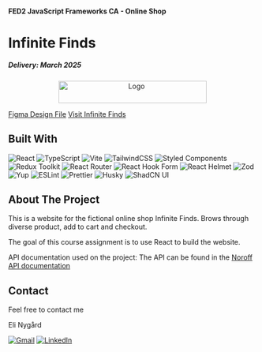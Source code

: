 <a name="readme-top"></a>

#### FED2 JavaScript Frameworks CA - Online Shop

# Infinite Finds

##### Delivery: March 2025


<div align="center">

 <a href="https://infinitefinds.netlify.app/">
    <img src="./src/assets/logo-light.svg" alt="Logo" width="300" height="45">
  </a>
  
</div>

[Figma Design File](https://www.figma.com/design/YbtSJJbgrvVB3hfBbkhTpP/eCom?node-id=0-1&t=wuaRkZiOe5iHs9un-1) 
[Visit Infinite Finds](https://infinitefinds.netlify.app/)


## Built With

![React](https://img.shields.io/badge/%20React-20232a.svg?style=for-the-badge&logo=react&logoColor=61DAFB)
![TypeScript](https://img.shields.io/badge/%20TypeScript-3178C6.svg?style=for-the-badge&logo=typescript&logoColor=white)
![Vite](https://img.shields.io/badge/%20Vite-646CFF.svg?style=for-the-badge&logo=vite&logoColor=white)
![TailwindCSS](https://img.shields.io/badge/%20TailwindCSS-38B2AC.svg?style=for-the-badge&logo=tailwindcss&logoColor=white)
![Styled Components](https://img.shields.io/badge/%20Styled%20Components-DB7093.svg?style=for-the-badge&logo=styled-components&logoColor=white)
![Redux Toolkit](https://img.shields.io/badge/%20Redux_Toolkit-764ABC.svg?style=for-the-badge&logo=redux&logoColor=white)
![React Router](https://img.shields.io/badge/%20React_Router-CA4245.svg?style=for-the-badge&logo=react-router&logoColor=white)
![React Hook Form](https://img.shields.io/badge/%20React_Hook_Form-EC5990.svg?style=for-the-badge&logo=reacthookform&logoColor=white)
![React Helmet](https://img.shields.io/badge/%20React%20Helmet-323330.svg?style=for-the-badge&logo=react&logoColor=white)
![Zod](https://img.shields.io/badge/%20Zod-3B82F6.svg?style=for-the-badge&logo=zod&logoColor=white)
![Yup](https://img.shields.io/badge/%20Yup-1A73E8.svg?style=for-the-badge&logo=yup&logoColor=white)
![ESLint](https://img.shields.io/badge/%20ESLint-4B32C3.svg?style=for-the-badge&logo=eslint&logoColor=white)
![Prettier](https://img.shields.io/badge/%20Prettier-F7B93E.svg?style=for-the-badge&logo=prettier&logoColor=white)
![Husky](https://img.shields.io/badge/%20Husky-29B6F6.svg?style=for-the-badge&logo=husky&logoColor=white)
![ShadCN UI](https://img.shields.io/badge/%20ShadCN%20UI-000000.svg?style=for-the-badge&logoColor=white)

## About The Project

This is a website for the fictional online shop Infinite Finds. Brows through diverse product, add to cart and checkout. 

The goal of this course assignment is to use React to build the website. 

API documentation used on the project:
The API can be found in the [Noroff API documentation](https://docs.noroff.dev/docs/v2/basic/online-shop)

## Contact
Feel free to contact me

Eli Nygård 

[![Gmail](https://img.shields.io/badge/Gmail-D14836?style=for-the-badge&logo=gmail&logoColor=white)](mailto:eli.nygard@gmail.com)
[![LinkedIn](https://img.shields.io/badge/%20LinkedIn-0077B5.svg?style=for-the-badge&logo=linkedin&logoColor=white)](https://www.linkedin.com/in/eli-nygard)

